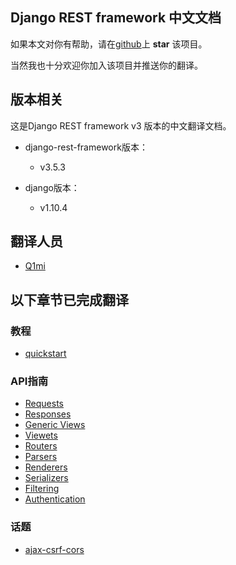 ## Django REST framework 中文文档

如果本文对你有帮助，请在[github](https://github.com/Q1mi/Django-REST-framework-documentation/tree/master/)上 **star** 该项目。

当然我也十分欢迎你加入该项目并推送你的翻译。

## 版本相关

这是Django REST framework v3 版本的中文翻译文档。

* django-rest-framework版本：

    - v3.5.3

* django版本：

    - v1.10.4

## 翻译人员
* [Q1mi](https://github.com/Q1mi)

## 以下章节已完成翻译

### 教程

* [quickstart](/tutorial/quickstart_zh.md)

### API指南

* [Requests](/api-guide/requests_zh.md)
* [Responses](/api-guide/responses_zh.md)
* [Generic Views](/api-guide/generic-views_zh.md)
* [Viewets](/api-guide/viewsets_zh.md)
* [Routers](/api-guide/routers_zh.md)
* [Parsers](/api-guide/parsers_zh.md)
* [Renderers](/api-guide/renderers_zh.md)
* [Serializers](/api-guide/serializers_zh.md)
* [Filtering](/api-guide/filtering_zh.md)
* [Authentication](/api-guide/authentication_zh.md)

### 话题

* [ajax-csrf-cors](/topics/ajax-csrf-cors_zh.md)



